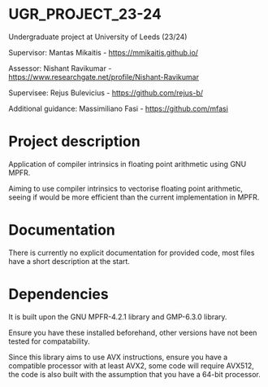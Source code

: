 # UGR_PROJECT_23-24
Undergraduate project at University of Leeds (23/24)

Supervisor: Mantas Mikaitis - https://mmikaitis.github.io/

Assessor: Nishant Ravikumar - https://www.researchgate.net/profile/Nishant-Ravikumar

Supervisee: Rejus Bulevicius - https://github.com/rejus-b/

Additional guidance: Massimiliano Fasi - https://github.com/mfasi

# Project description 
Application of compiler intrinsics in floating point arithmetic using GNU MPFR.

Aiming to use compiler intrinsics to vectorise floating point arithmetic, seeing if would be more efficient than the current implementation in MPFR.

# Documentation
There is currently no explicit documentation for provided code, most files have a short description at the start.

# Dependencies
It is built upon the GNU MPFR-4.2.1 library and GMP-6.3.0 library. 

Ensure you have these installed beforehand, other versions have not been tested for compatability. 

Since this library aims to use AVX instructions, ensure you have a compatible processor with at least AVX2, some code will require AVX512, the code is also built with the assumption that you have a 64-bit processor. 
